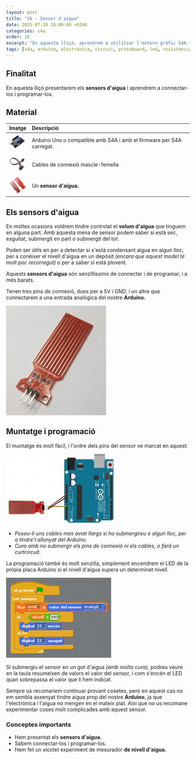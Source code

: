 ```yaml
---
layout: post
title: "16 - Sensor d'aigua"
date: 2025-07-20 10:00:00 +0200
categories: s4a
order: 16
excerpt: "En aquesta lliçó, aprendrem a utilitzar l'entorn gràfic S4A."
tags: [s4a, arduino, electrònica, circuit, protoboard, led, resistència, potenciòmetre]
---
```



[img1]: /assets/imatges/s4a/s4a_16_01.jpg "Sensor d'aigua"
[img2]: /assets/imatges/s4a/s4a_16_02.jpg "Muntatge"
[img3]: /assets/imatges/s4a/s4a_16_03.png "Codi s4a16"

## Finalitat

En aquesta lliçó presentarem els **sensors d'aigua** i aprendrem a
connectar-los i programar-los.

## Material

|                                Imatge                                | Descripció                                                           |
| :------------------------------------------------------------------: | :------------------------------------------------------------------- |
|    <img src="/assets/imatges/mat/mat_unor3.png" width="50" height="50">     | Arduino Uno o compatible amb S4A i amb el firmware per S4A carregat. |
|    <img src="/assets/imatges/mat/mat_dupont.png" width="50" height="50">    | Cables de connexió mascle-femella                                    |
| <img src="/assets/imatges/mat/mat_sensoraigua.jpeg" width="50" height="50"> | Un **sensor d'aigua.**                                               |

## Els sensors d'aigua

En moltes ocasions voldrem tindre controlat el **volum d'aigua** que tinguem en alguna part. Amb aquesta mena de sensor podem saber si està sec, esguitat, submergit en part o submergit del tot.

Poden ser útils en per a detectar si s'està condensant aigua en algun lloc, per a conéixer el nivell d'aigua en un depòsit _(encara que aquest model té molt poc recorregut)_ o per a saber si està plovent.

Aquests **sensors d'aigua** són senzillíssims de connectar i de programar, i a més barats.

Tenen tres pins de connexió, dues per a 5V i GND, i un altre que connectarem a una entrada analògica del nostre **Arduino.**

![Sensor d'aigua][img1]

## Muntatge i programació

El muntatge és molt fàcil, i l'ordre dels pins del sensor ve marcat en aquest:

![Muntatge][img2]

- _Poseu-li uns cables més aviat llargs si ho submergireu e algun lloc, per a tindre'l allunyat del Arduino._
- _Cura amb no submergir els pins de connexió ni els cables, o farà un curtcircuit._

La programació també és molt senzilla, simplement encendrem el LED de la pròpia placa Arduino si el nivell d'aigua supera un determinat nivell.

![Codi s4a16][img3]

Si submergiu el sensor en un got d'aigua _(amb molta cura),_ podreu veure en la taula resumeixen de valors el valor del sensor, i com s'encén el LED quan sobrepassa el valor que li hem indicat.

Sempre us recomanem continuar provant cosetes, però en aquest cas no em sembla assenyat tindre aigua prop del nostre **Arduino**, ja que l'electrònica i l'aigua no mengen en el mateix plat. Així que no us recomane experimentar coses molt complicades amb aquest sensor.

### Conceptes importants

- Hem presentat els **sensors d'aigua.**
- Sabem connectar-los i programar-los.
- Hem fet un xicotet experiment de mesurador **de nivell d'aigua.**
